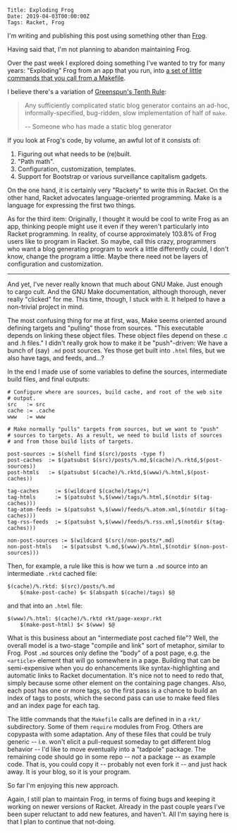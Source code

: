     Title: Exploding Frog
    Date: 2019-04-03T00:00:00Z
    Tags: Racket, Frog

I'm writing and publishing this post using something other than [Frog].

Having said that, I'm not planning to abandon maintaining Frog.

[Frog]: https://github.com/greghendershott/frog

<!-- more -->

Over the past week I explored doing something I've wanted to try for
many years: "Exploding" Frog from an app that you run, into [a set of
little commands that you call from a
Makefile](https://github.com/greghendershott/blog).

I believe there's a variation of [Greenspun's Tenth Rule]:

> Any sufficiently complicated static blog generator contains an
> ad-hoc, informally-specified, bug-ridden, slow implementation of
> half of `make`.
>
> <footer>-- Someone who has made a static blog generator</footer>

[Greenspun's Tenth Rule]: https://en.wikipedia.org/wiki/Greenspun's_tenth_rule

If you look at Frog's code, by volume, an awful lot of it consists of:

1. Figuring out what needs to be (re)built.
2. "Path math".
3. Configuration, customization, templates.
4. Support for Bootstrap or various surveillance capitalism gadgets.

On the one hand, it is certainly very "Rackety" to write this in
Racket. On the other hand, Racket advocates language-oriented
programming. Make is a language for expressing the first two things.

As for the third item: Originally, I thought it would be cool to write
Frog as an app, thinking people might use it even if they weren't
particularly into Racket programming. In reality, of course
approximately 103.8% of Frog users like to program in Racket. So
maybe, call this crazy, programmers who want a blog generating program
to work a little differently could, I don't know, change the program a
little. Maybe there need not be layers of configuration and
customization.

---

And yet, I've never really known that much about GNU Make. Just enough
to cargo cult. And the GNU Make documentation, although thorough,
never really "clicked" for me. This time, though, I stuck with it. It
helped to have a non-trivial project in mind.

The most confusing thing for me at first, was, Make seems oriented
around defining targets and "pulling" those from sources. "This
executable depends on linking these object files. These object files
depend on these .c and .h files." I didn't really grok how to make it
be "push"-driven: We have a bunch of (say) `.md` post sources. Yes
those get built into `.html` files, but we also have tags, and feeds,
and...?

In the end I made use of some variables to define the sources,
intermediate build files, and final outputs:

```make
# Configure where are sources, build cache, and root of the web site
# output.
src   := src
cache := .cache
www   := www

# Make normally "pulls" targets from sources, but we want to "push"
# sources to targets. As a result, we need to build lists of sources
# and from those build lists of targets.

post-sources := $(shell find $(src)/posts -type f)
post-caches  := $(patsubst $(src)/posts/%.md,$(cache)/%.rktd,$(post-sources))
post-htmls   := $(patsubst $(cache)/%.rktd,$(www)/%.html,$(post-caches))

tag-caches     := $(wildcard $(cache)/tags/*)
tag-htmls      := $(patsubst %,$(www)/tags/%.html,$(notdir $(tag-caches)))
tag-atom-feeds := $(patsubst %,$(www)/feeds/%.atom.xml,$(notdir $(tag-caches)))
tag-rss-feeds  := $(patsubst %,$(www)/feeds/%.rss.xml,$(notdir $(tag-caches)))

non-post-sources := $(wildcard $(src)/non-posts/*.md)
non-post-htmls   := $(patsubst %.md,$(www)/%.html,$(notdir $(non-post-sources)))
```

Then, for example, a rule like this is how we turn a `.md` source into
an intermediate `.rktd` cached file:


```make
$(cache)/%.rktd: $(src)/posts/%.md
	$(make-post-cache) $< $(abspath $(cache)/tags) $@
```

and that into an `.html` file:

```make
$(www)/%.html: $(cache)/%.rktd rkt/page-xexpr.rkt
	$(make-post-html) $< $(www) $@
```

What is this business about an "intermediate post cached file"? Well,
the overall model is a two-stage "compile and link" sort of metaphor,
similar to Frog. Post `.md` sources only define the "body" of a post
page, e.g. the `<article>` element that will go somewhere in a page.
Building that can be semi-expensive when you do enhancements like
syntax-highlighting and automatic links to Racket documentation. It's
nice not to need to redo that, simply because some other element on
the containing page changes. Also, each post has one or more tags, so
the first pass is a chance to build an index of tags to posts, which
the second pass can use to make feed files and an index page for each
tag.

The little commands that the `Makefile` calls are defined in in a
`rkt/` subdirectory. Some of them `require` modules from Frog. Others
are copypasta with some adaptation. Any of these files that could be
truly generic -- i.e. won't elicit a pull-request someday to get
different blog behavior -- I'd like to move eventually into a
"tadpole" package. The remaining code should go in some repo -- _not_
a package -- as example code. That is, you could copy it -- probably
not even fork it -- and just hack away. It is your blog, so it is your
program.

So far I'm enjoying this new approach.

Again, I still plan to maintain Frog, in terms of fixing bugs and
keeping it working on newer versions of Racket. Already in the past
couple years I've been super reluctant to add new features, and
haven't. All I'm saying here is that I plan to continue that
not-doing.
